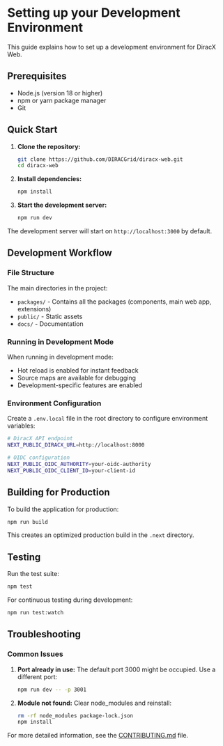 # Setting up your Development Environment

This guide explains how to set up a development environment for DiracX Web.

## Prerequisites

- Node.js (version 18 or higher)
- npm or yarn package manager
- Git

## Quick Start

1. **Clone the repository:**
   ```bash
   git clone https://github.com/DIRACGrid/diracx-web.git
   cd diracx-web
   ```

2. **Install dependencies:**
   ```bash
   npm install
   ```

3. **Start the development server:**
   ```bash
   npm run dev
   ```

The development server will start on `http://localhost:3000` by default.

## Development Workflow

### File Structure

The main directories in the project:
- `packages/` - Contains all the packages (components, main web app, extensions)
- `public/` - Static assets
- `docs/` - Documentation

### Running in Development Mode

When running in development mode:
- Hot reload is enabled for instant feedback
- Source maps are available for debugging
- Development-specific features are enabled

### Environment Configuration

Create a `.env.local` file in the root directory to configure environment variables:

```bash
# DiracX API endpoint
NEXT_PUBLIC_DIRACX_URL=http://localhost:8000

# OIDC configuration
NEXT_PUBLIC_OIDC_AUTHORITY=your-oidc-authority
NEXT_PUBLIC_OIDC_CLIENT_ID=your-client-id
```

## Building for Production

To build the application for production:

```bash
npm run build
```

This creates an optimized production build in the `.next` directory.

## Testing

Run the test suite:

```bash
npm test
```

For continuous testing during development:

```bash
npm run test:watch
```

## Troubleshooting

### Common Issues

1. **Port already in use:** The default port 3000 might be occupied. Use a different port:
   ```bash
   npm run dev -- -p 3001
   ```

2. **Module not found:** Clear node_modules and reinstall:
   ```bash
   rm -rf node_modules package-lock.json
   npm install
   ```

For more detailed information, see the [CONTRIBUTING.md](/CONTRIBUTING.md) file.